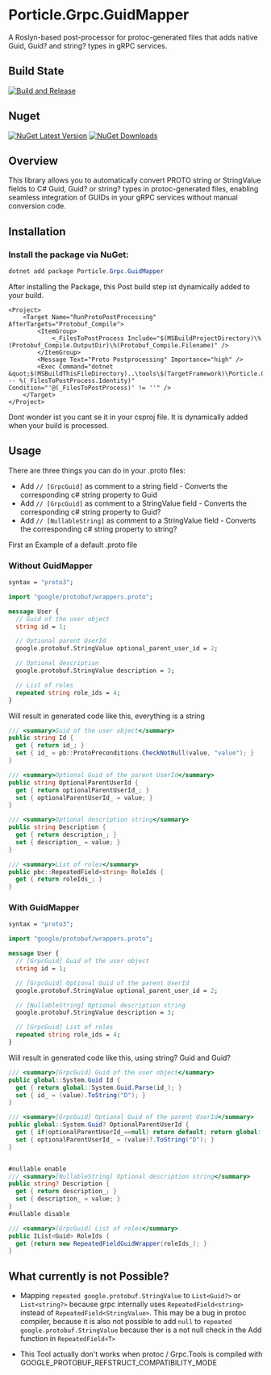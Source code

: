 # Porticle.Grpc.GuidMapper

A Roslyn-based post-processor for protoc-generated files that adds native Guid, Guid? and string? types in gRPC services.

## Build State

[![Build and Release](https://github.com/Machibuse/Porticle.Grpc.GuidMapper/actions/workflows/release.yaml/badge.svg)](https://github.com/Machibuse/Porticle.CLDR/actions/workflows/release.yaml)

## Nuget

[![NuGet Latest Version](https://img.shields.io/nuget/v/Porticle.Grpc.GuidMapper.svg)](https://www.nuget.org/packages/Porticle.Grpc.GuidMapper/)  [![NuGet Downloads](https://img.shields.io/nuget/dt/Porticle.Grpc.GuidMapper.svg)](https://www.nuget.org/packages/Porticle.CLDR.Units/)

## Overview

This library allows you to automatically convert PROTO string or StringValue fields to C# Guid, Guid? or string? types in protoc-generated files, enabling seamless integration of
GUIDs in your gRPC services without manual conversion
code.

## Installation

### Install the package via NuGet:

```powershell
dotnet add package Porticle.Grpc.GuidMapper
```

After installing the Package, this Post build step ist dynamically added to your build.

```msbuild
<Project>
    <Target Name="RunProtoPostProcessing" AfterTargets="Protobuf_Compile">
        <ItemGroup>
            <_FilesToPostProcess Include="$(MSBuildProjectDirectory)\%(Protobuf_Compile.OutputDir)\%(Protobuf_Compile.Filename)" />
        </ItemGroup>
        <Message Text="Proto Postprocessing" Importance="high" />
        <Exec Command="dotnet &quot;$(MSBuildThisFileDirectory)..\tools\$(TargetFramework)\Porticle.Grpc.GuidMapper.dll&quot; -- %(_FilesToPostProcess.Identity)" Condition="'@(_FilesToPostProcess)' != ''" />
    </Target>
</Project>
```

Dont wonder ist you cant se it in your csproj file. It is dynamically added when your build is processed.

## Usage

There are three things you can do in your .proto files:

- Add `// [GrpcGuid]` as comment to a string field - Converts the corresponding c# string property to Guid
- Add `// [GrpcGuid]` as comment to a StringValue field - Converts the corresponding c# string property to Guid?
- Add `// [NullableString]` as comment to a StringValue field - Converts the corresponding c# string property to string?

First an Example of a default .proto file

### Without GuidMapper

```protobuf
syntax = "proto3";

import "google/protobuf/wrappers.proto";

message User {
  // Guid of the user object   
  string id = 1;

  // Optional parent UserId
  google.protobuf.StringValue optional_parent_user_id = 2;

  // Optional description
  google.protobuf.StringValue description = 3;

  // List of roles 
  repeated string role_ids = 4;
}
```

Will result in generated code like this, everything is a string

```csharp
/// <summary>Guid of the user object</summary>
public string Id {
  get { return id_; }
  set { id_ = pb::ProtoPreconditions.CheckNotNull(value, "value"); }
}

/// <summary>Optional Guid of the parent UserId</summary>
public string OptionalParentUserId {
  get { return optionalParentUserId_; }
  set { optionalParentUserId_ = value; }
}

/// <summary>Optional description string</summary>
public string Description {
  get { return description_; }
  set { description_ = value; }
}

/// <summary>List of roles</summary>
public pbc::RepeatedField<string> RoleIds {
  get { return roleIds_; }
}
```

### With GuidMapper

```protobuf
syntax = "proto3";

import "google/protobuf/wrappers.proto";

message User {
  // [GrpcGuid] Guid of the user object   
  string id = 1;

  // [GrpcGuid] Optional Guid of the parent UserId
  google.protobuf.StringValue optional_parent_user_id = 2;

  // [NullableString] Optional description string
  google.protobuf.StringValue description = 3;

  // [GrpcGuid] List of roles 
  repeated string role_ids = 4;
}
```

Will result in generated code like this, using string? Guid and Guid?

```csharp
/// <summary>[GrpcGuid] Guid of the user object</summary>
public global::System.Guid Id {
  get { return global::System.Guid.Parse(id_); }
  set { id_ = (value).ToString("D"); }
}

/// <summary>[GrpcGuid] Optional Guid of the parent UserId</summary>
public global::System.Guid? OptionalParentUserId {
  get { if(optionalParentUserId_==null) return default; return global::System.Guid.Parse(optionalParentUserId_); }
  set { optionalParentUserId_ = (value)?.ToString("D"); }
}


#nullable enable
/// <summary>[NullableString] Optional description string</summary>
public string? Description {
  get { return description_; }
  set { description_ = value; }
}
#nullable disable

/// <summary>[GrpcGuid] List of roles</summary>
public IList<Guid> RoleIds {
  get {return new RepeatedFieldGuidWrapper(roleIds_); }
}
```

## What currently is not Possible?

- Mapping `repeated google.protobuf.StringValue` to `List<Guid?>` or `List<string?>` because grpc internally uses `RepeatedField<string>` instead of `RepeatedField<StringValue>`.
  This may be a bug in protoc compiler, because it is also not possible to add `null` to `repeated google.protobuf.StringValue` because ther is a not null check in the Add function in `RepeatedField<T>`

- This Tool actually don't works when protoc / Grpc.Tools is compiled with GOOGLE_PROTOBUF_REFSTRUCT_COMPATIBILITY_MODE